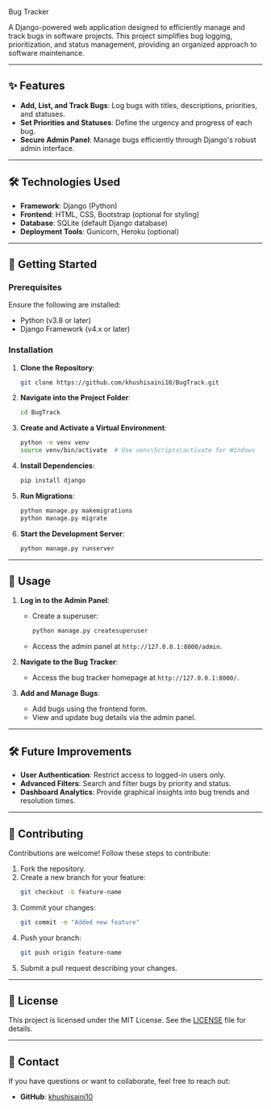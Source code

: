 Bug Tracker

A Django-powered web application designed to efficiently manage and track bugs in software projects. This project simplifies bug logging, prioritization, and status management, providing an organized approach to software maintenance.

---

## ✨ Features

- **Add, List, and Track Bugs**: Log bugs with titles, descriptions, priorities, and statuses.
- **Set Priorities and Statuses**: Define the urgency and progress of each bug.
- **Secure Admin Panel**: Manage bugs efficiently through Django's robust admin interface.

---

## 🛠️ Technologies Used

- **Framework**: Django (Python)
- **Frontend**: HTML, CSS, Bootstrap (optional for styling)
- **Database**: SQLite (default Django database)
- **Deployment Tools**: Gunicorn, Heroku (optional)

---

## 🚀 Getting Started

### Prerequisites
Ensure the following are installed:
- Python (v3.8 or later)
- Django Framework (v4.x or later)

### Installation

1. **Clone the Repository**:
   ```bash
   git clone https://github.com/khushisaini10/BugTrack.git
   ```
2. **Navigate into the Project Folder**:
   ```bash
   cd BugTrack
   ```
3. **Create and Activate a Virtual Environment**:
   ```bash
   python -m venv venv
   source venv/bin/activate  # Use venv\Scripts\activate for Windows
   ```
4. **Install Dependencies**:
   ```bash
   pip install django
   ```
5. **Run Migrations**:
   ```bash
   python manage.py makemigrations
   python manage.py migrate
   ```
6. **Start the Development Server**:
   ```bash
   python manage.py runserver
   ```

---

## 📝 Usage

1. **Log in to the Admin Panel**:
   - Create a superuser:
     ```bash
     python manage.py createsuperuser
     ```
   - Access the admin panel at `http://127.0.0.1:8000/admin`.

2. **Navigate to the Bug Tracker**:
   - Access the bug tracker homepage at `http://127.0.0.1:8000/`.

3. **Add and Manage Bugs**:
   - Add bugs using the frontend form.
   - View and update bug details via the admin panel.

---

## 🛠️ Future Improvements

- **User Authentication**: Restrict access to logged-in users only.
- **Advanced Filters**: Search and filter bugs by priority and status.
- **Dashboard Analytics**: Provide graphical insights into bug trends and resolution times.

---

## 🤝 Contributing

Contributions are welcome! Follow these steps to contribute:
1. Fork the repository.
2. Create a new branch for your feature:
   ```bash
   git checkout -b feature-name
   ```
3. Commit your changes:
   ```bash
   git commit -m "Added new feature"
   ```
4. Push your branch:
   ```bash
   git push origin feature-name
   ```
5. Submit a pull request describing your changes.

---

## 📜 License

This project is licensed under the MIT License. See the [LICENSE](LICENSE) file for details.

---

## 📧 Contact

If you have questions or want to collaborate, feel free to reach out:
- **GitHub**: [khushisaini10](https://github.com/khushisaini10)
```

